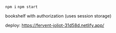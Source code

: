 `npm i`
`npm start`

bookshelf with authorization (uses session storage)

deploy:
https://fervent-joliot-31d58d.netlify.app/
